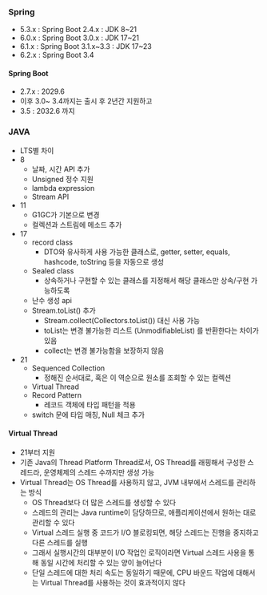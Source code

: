 
### Spring
- 5.3.x : Spring Boot 2.4.x : JDK 8~21
- 6.0.x : Spring Boot 3.0.x : JDK 17~21
- 6.1.x : Spring Boot 3.1.x~3.3 : JDK 17~23
- 6.2.x : Spring Boot 3.4


#### Spring Boot
- 2.7.x : 2029.6
- 이후 3.0~ 3.4까지는 출시 후 2년간 지원하고
- 3.5 : 2032.6 까지

### JAVA
- LTS별 차이
- 8
  - 날짜, 시간 API 추가
  - Unsigned 정수 지원
  - lambda expression
  - Stream API
- 11
  - G1GC가 기본으로 변경
  - 컬렉션과 스트림에 메소드 추가
- 17
  - record class
    - DTO와 유사하게 사용 가능한 클래스로, getter, setter, equals, hashcode, toString 등을 자동으로 생성
  - Sealed class
    - 상속하거나 구현할 수 있는 클래스를 지정해서 해당 클래스만 상속/구현 가능하도록
  - 난수 생성 api
  - Stream.toList() 추가
    - Stream.collect(Collectors.toList()) 대신 사용 가능
    - toList는 변경 불가능한 리스트 (UnmodifiableList) 를 반환한다는 차이가 있음
    - collect는 변경 불가능함을 보장하지 않음
- 21
  - Sequenced Collection
    - 정해진 순서대로, 혹은 이 역순으로 원소를 조회할 수 있는 컬렉션
  - Virtual Thread
  - Record Pattern
    - 레코드 객체에 타입 패턴을 적용
  - switch 문에 타입 매칭, Null 체크 추가

#### Virtual Thread
- 21부터 지원
- 기존 Java의 Thread Platform Thread로서, OS Thread를 래핑해서 구성한 스레드라, 운영체제의 스레드 수까지만 생성 가능
- Virtual Thread는 OS Thread를 사용하지 않고, JVM 내부에서 스레드를 관리하는 방식
  - OS Thread보다 더 많은 스레드를 생성할 수 있다
  - 스레드의 관리는 Java runtime이 담당하므로, 애플리케이션에서 원하는 대로 관리할 수 있다
  - Virtual 스레드 실행 중 코드가 I/O 블로킹되면, 해당 스레드는 진행을 중지하고 다른 스레드를 실행
  - 그래서 실행시간의 대부분이 I/O 작업인 로직이라면 Virtual 스레드 사용을 통해 동일 시간에 처리할 수 있는 양이 늘어난다
  - 단일 스레드에 대한 처리 속도는 동일하기 때문에, CPU 바운드 작업에 대해서는 Virtual Thread를 사용하는 것이 효과적이지 않다